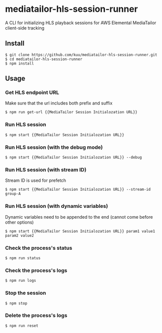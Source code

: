 # mediatailor-hls-session-runner
A CLI for initializing HLS playback sessions for AWS Elemental MediaTailor client-side tracking

## Install
```
$ git clone https://github.com/kuu/mediatailor-hls-session-runner.git
$ cd mediatailor-hls-session-runner
$ npm install
```

## Usage

### Get HLS endpoint URL
Make sure that the url includes both prefix and suffix
```
$ npm run get-url {{MediaTailor Session Initialozation URL}}
```

### Run HLS session
```
$ npm start {{MediaTailor Session Initialozation URL}}
```

### Run HLS session (with the debug mode)
```
$ npm start {{MediaTailor Session Initialozation URL}} --debug
```

### Run HLS session (with stream ID)
Stream ID is used for prefetch
```
$ npm start {{MediaTailor Session Initialozation URL}} --stream-id group-A
```

### Run HLS session (with dynamic variables)
Dynamic variables need to be appended to the end (cannot come before other options)
```
$ npm start {{MediaTailor Session Initialozation URL}} param1 value1 param2 value2
```

### Check the process's status
```
$ npm run status
```

### Check the process's logs
```
$ npm run logs
```

### Stop the session
```
$ npm stop
```

### Delete the process's logs
```
$ npm run reset
```
